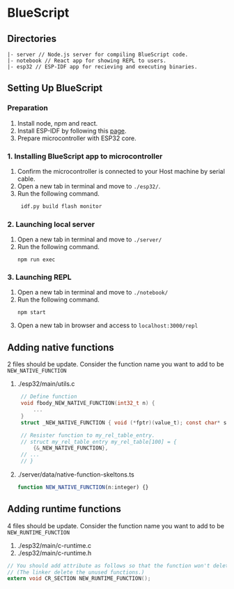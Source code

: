 # BlueScript

## Directories
```
|- server // Node.js server for compiling BlueScript code.
|- notebook // React app for showing REPL to users.
|- esp32 // ESP-IDF app for recieving and executing binaries. 
```

## Setting Up BlueScript

### Preparation
1. Install node, npm and react.
2. Install ESP-IDF by following this [page](https://docs.espressif.com/projects/esp-idf/en/latest/esp32/get-started/index.html).
3. Prepare microcontroller with ESP32 core.

### 1. Installing BlueScript app to microcontroller 
1. Confirm the microcontroller is connected to your Host machine by serial cable.
2. Open a new tab in terminal and move to `./esp32/`.
3. Run the following command.
   ```bash
    idf.py build flash monitor
   ```
   
### 2. Launching local server
1. Open a new tab in terminal and move to `./server/`
2. Run the following command.
   ```
   npm run exec
   ```

### 3. Launching REPL
1. Open a new tab in terminal and move to `./notebook/`
2. Run the following command.
   ```
   npm start
   ```
3. Open a new tab in browser and access to `localhost:3000/repl`

## Adding native functions
2 files should be update.
Consider the function name you want to add to be `NEW_NATIVE_FUNCTION`
1. ./esp32/main/utils.c
   ```C
    // Define function
    void fbody_NEW_NATIVE_FUNCTION(int32_t n) {
        ...
    }
    struct _NEW_NATIVE_FUNCTION { void (*fptr)(value_t); const char* sig; } _NEW_NATIVE_FUNCTION = { fbody_NEW_NATIVE_FUNCTION, "" };

    // Resister function to my_rel_table_entry.
    // struct my_rel_table_entry my_rel_table[100] = {
        {&_NEW_NATIVE_FUNCTION},
    // ...
    // }

   ```

2. ./server/data/native-function-skeltons.ts
   ```TypeScript
   function NEW_NATIVE_FUNCTION(n:integer) {}
   ```

## Adding runtime functions
4 files should be update.
Consider the function name you want to add to be `NEW_RUNTIME_FUNCTION`
1. ./esp32/main/c-runtime.c
2. ./esp32/main/c-runtime.h
```c
// You should add attribute as follows so that the function won't deleted by the linker.
// (The linker delete the unused functions.)
extern void CR_SECTION NEW_RUNTIME_FUNCTION();
```